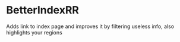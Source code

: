 # BetterIndexRR
Adds link to index page and improves it by filtering useless info, also highlights your regions
